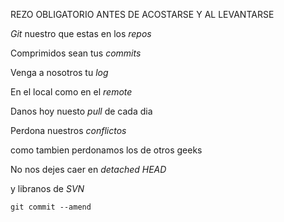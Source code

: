 REZO OBLIGATORIO ANTES DE ACOSTARSE Y AL LEVANTARSE

*Git* nuestro que estas en los *repos*

Comprimidos sean tus *commits*

Venga a nosotros tu *log*

En el local como en el *remote*

Danos hoy nuesto *pull* de cada dia

Perdona nuestros *conflictos* 

como tambien perdonamos los de otros geeks

No nos dejes caer en *detached HEAD*

y libranos de *SVN*

`git commit --amend`
